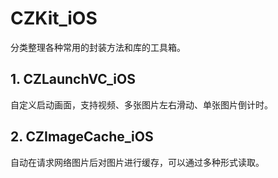 # CZKit_iOS
分类整理各种常用的封装方法和库的工具箱。

## 1. CZLaunchVC_iOS

自定义启动画面，支持视频、多张图片左右滑动、单张图片倒计时。

## 2. CZImageCache_iOS

自动在请求网络图片后对图片进行缓存，可以通过多种形式读取。

